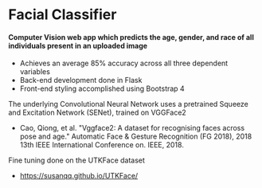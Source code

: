 # Facial Classifier

#### Computer Vision web app which predicts the age, gender, and race of all individuals present in an uploaded image
-  Achieves an average 85% accuracy across all three dependent variables 
-  Back-end development done in Flask 
-  Front-end styling accomplished using Bootstrap 4 

The underlying Convolutional Neural Network uses a pretrained Squeeze and Excitation Network (SENet), trained on VGGFace2
-  Cao, Qiong, et al. "Vggface2: A dataset for recognising faces across pose and age." Automatic Face & Gesture Recognition (FG 2018), 2018 13th IEEE International Conference on. IEEE, 2018.

Fine tuning done on the UTKFace dataset
- https://susanqq.github.io/UTKFace/
